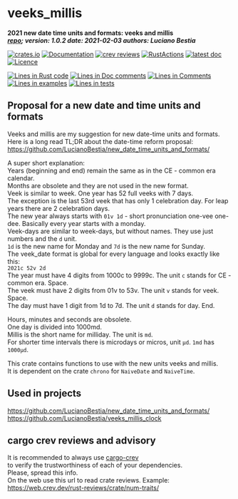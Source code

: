 [comment]: # (lmake_md_to_doc_comments segment start A)

# veeks_millis

[comment]: # (lmake_cargo_toml_to_md start)

**2021 new date time units and formats: veeks and millis**  
***[repo](https://github.com/LucianoBestia/veeks_millis); version: 1.0.2  date: 2021-02-03 authors: Luciano Bestia***  

[comment]: # (lmake_cargo_toml_to_md end)

 [![crates.io](https://meritbadge.herokuapp.com/veeks_millis)](https://crates.io/crates/veeks_millis) [![Documentation](https://docs.rs/veeks_millis/badge.svg)](https://docs.rs/veeks_millis/) [![crev reviews](https://web.crev.dev/rust-reviews/badge/crev_count/veeks_millis.svg)](https://web.crev.dev/rust-reviews/crate/veeks_millis/) [![RustActions](https://github.com/LucianoBestia/veeks_millis/workflows/rust/badge.svg)](https://github.com/LucianoBestia/veeks_millis/) [![latest doc](https://img.shields.io/badge/latest_docs-GitHub-orange.svg)](https://lucianobestia.github.io/veeks_millis/veeks_millis/index.html) [![Licence](https://img.shields.io/badge/license-MIT-blue.svg)](https://github.com/LucianoBestia/veeks_millis/blob/master/LICENSE)

[comment]: # (lmake_lines_of_code start)
[![Lines in Rust code](https://img.shields.io/badge/Lines_in_Rust-177-green.svg)](https://github.com/LucianoBestia/veeks_millis/)
[![Lines in Doc comments](https://img.shields.io/badge/Lines_in_Doc_comments-206-blue.svg)](https://github.com/LucianoBestia/veeks_millis/)
[![Lines in Comments](https://img.shields.io/badge/Lines_in_comments-29-purple.svg)](https://github.com/LucianoBestia/veeks_millis/)
[![Lines in examples](https://img.shields.io/badge/Lines_in_examples-0-yellow.svg)](https://github.com/LucianoBestia/veeks_millis/)
[![Lines in tests](https://img.shields.io/badge/Lines_in_tests-100-orange.svg)](https://github.com/LucianoBestia/veeks_millis/)

[comment]: # (lmake_lines_of_code end)

## Proposal for a new date and time units and formats

Veeks and millis are my suggestion for new date-time units and formats.  
Here is a long read TL;DR about the date-time reform proposal:  
<https://github.com/LucianoBestia/new_date_time_units_and_formats/>

A super short explanation:  
Years (beginning and end) remain the same as in the CE - common era calendar.  
Months are obsolete and they are not used in the new format.  
Veek is similar to week. One year has 52 full veeks with 7 days.  
The exception is the last 53rd veek that has only 1 celebration day. For leap years there are 2 celebration days.  
The new year always starts with `01v 1d` - short pronunciation one-vee one-dee. Basically every year starts with a monday.  
Veek-days are similar to week-days, but without names. They use just numbers and the `d` unit.  
`1d` is the new name for Monday and `7d` is the new name for Sunday.  
The veek_date format is global for every language and looks exactly like this:  
`2021c 52v 2d`  
The year must have 4 digits from 1000c to 9999c. The unit `c` stands for CE - common era. Space.  
The veek must have 2 digits from 01v to 53v. The unit `v` stands for veek. Space.  
The day must have 1 digit from 1d to 7d. The unit `d` stands for day. End.  

Hours, minutes and seconds are obsolete.  
One day is divided into 1000md.  
Millis is the short name for milliday. The unit is `md`.  
For shorter time intervals there is microdays or micros, unit `μd`. `1md` has `1000μd`.  

This crate contains functions to use with the new units veeks and millis.  
It is dependent on the crate `chrono` for `NaiveDate` and `NaiveTime`.  

## Used in projects

<https://github.com/LucianoBestia/new_date_time_units_and_formats/>  
<https://github.com/LucianoBestia/veeks_millis_clock>  

## cargo crev reviews and advisory

It is recommended to always use [cargo-crev](https://github.com/crev-dev/cargo-crev)  
to verify the trustworthiness of each of your dependencies.  
Please, spread this info.  
On the web use this url to read crate reviews. Example:  
<https://web.crev.dev/rust-reviews/crate/num-traits/>  

[comment]: # (lmake_md_to_doc_comments segment end A)
